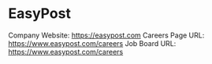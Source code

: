 # EasyPost

Company Website: https://easypost.com
Careers Page URL: https://www.easypost.com/careers
Job Board URL: https://www.easypost.com/careers